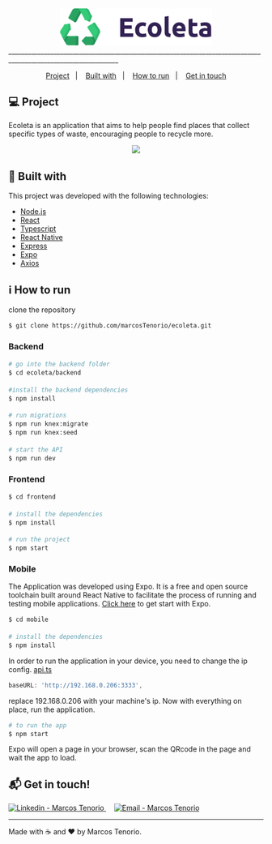 ![]()

<div align="center">
    <img src="https://github.com/marcosTenorio/ecoleta/blob/master/frontend/src/assets/logo.svg" width="300px"/>
</div>
________________________________________________________________________________________________________________

<p align="center">
  <a href="#computer-project">Project</a>&nbsp;&nbsp;&nbsp;|&nbsp;&nbsp;&nbsp;
  <a href="#rocket-built-with">Built with</a>&nbsp;&nbsp;&nbsp;|&nbsp;&nbsp;&nbsp;
  <a href="#information_source-how-to-run">How to run</a>&nbsp;&nbsp;&nbsp;|&nbsp;&nbsp;&nbsp;
  <a href="#mailbox_with_mail-get-in-touch">Get in touch</a>
  </p>


## :computer: Project 
 Ecoleta is an application that aims to help people find places that collect specific types of waste, encouraging people to recycle more.

<p align="center">
  <img src="https://github.com/rocketseat-education/nlw-01-ominstack/blob/master/.github/ecoleta.png" >
</p>


## :rocket: Built with

This project was developed with the following technologies:

- [Node.js](https://nodejs.org/en/)
- [React](https://reactjs.org)
- [Typescript](https://www.typescriptlang.org/)
- [React Native](https://facebook.github.io/react-native/)
- [Express](https://expressjs.com/)
- [Expo](https://expo.io/)
- [Axios](https://www.npmjs.com/package/axios)




## :information_source: How to run

clone the repository
```sh
$ git clone https://github.com/marcosTenorio/ecoleta.git
```


### Backend
```bash
# go into the backend folder
$ cd ecoleta/backend

#install the backend dependencies
$ npm install

# run migrations
$ npm run knex:migrate
$ npm run knex:seed

# start the API
$ npm run dev
```

### Frontend
```bash
$ cd frontend

# install the dependencies
$ npm install

# run the project
$ npm start
```

### Mobile
The Application was developed using Expo. It is a free and open source toolchain built around React Native to facilitate the process of running and testing mobile applications. [Click here](https://expo.io/learn) to get start with Expo.
```bash
$ cd mobile

# install the dependencies
$ npm install
```
In order to run the application in your device, you need to change the ip config.
[api.ts](https://github.com/marcosTenorio/ecoleta/blob/master/mobile/src/services/api.ts)
```javascript
baseURL: 'http://192.168.0.206:3333',
```
replace 192.168.0.206 with your machine's ip.
Now with everything on place, run the application.
```bash
# to run the app
$ npm start
```
Expo will open a page in your browser, scan the QRcode in the page and wait the app to load.


## :mailbox_with_mail: Get in touch!
<a href="https://www.linkedin.com/in/marcos-tenorio12/" target="_blank" >
  <img alt="Linkedin - Marcos Tenorio" src="https://img.shields.io/badge/Linkedin--%23F8952D?style=social&logo=linkedin">
</a>&nbsp;&nbsp;&nbsp;
<a href="mailto:marcos.francajr@gmail.com" target="_blank" >
  <img alt="Email - Marcos Tenorio" src="https://img.shields.io/badge/Email--%23F8952D?style=social&logo=gmail">
</a> 

---

Made with :coffee: and ❤️ by Marcos Tenorio.
